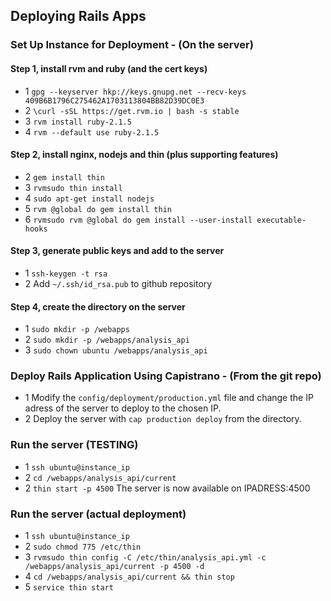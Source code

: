 ## Deploying Rails Apps
### Set Up Instance for Deployment - (On the server)
#### Step 1, install rvm and ruby (and the cert keys)
- 1 `gpg --keyserver hkp://keys.gnupg.net --recv-keys 409B6B1796C275462A1703113804BB82D39DC0E3`
- 2 `\curl -sSL https://get.rvm.io | bash -s stable`
- 3 `rvm install ruby-2.1.5`
- 4 `rvm --default use ruby-2.1.5`

#### Step 2, install nginx, nodejs and thin (plus supporting features)
- 2 `gem install thin`
- 3 `rvmsudo thin install`
- 4 `sudo apt-get install nodejs`
- 5 `rvm @global do gem install thin`
- 6 `rvmsudo rvm @global do gem install --user-install executable-hooks`

#### Step 3, generate public keys and add to the server
- 1 `ssh-keygen -t rsa `
- 2 Add `~/.ssh/id_rsa.pub` to github repository

#### Step 4, create the directory on the server
- 1 `sudo mkdir -p /webapps`
- 2 `sudo mkdir -p /webapps/analysis_api`
- 3 `sudo chown ubuntu /webapps/analysis_api`

### Deploy Rails Application Using Capistrano - (From the git repo)
- 1 Modify the `config/deployment/production.yml` file and change the IP adress of the server to deploy to the chosen IP.
- 2 Deploy the server with `cap production deploy` from the directory.

### Run the server (TESTING)
- 1 `ssh ubuntu@instance_ip`
- 2 `cd /webapps/analysis_api/current`
- 2 `thin start -p 4500`
The server is now available on IPADRESS:4500

### Run the server (actual deployment)
- 1 `ssh ubuntu@instance_ip`
- 2 `sudo chmod 775 /etc/thin`
- 3 `rvmsudo thin config -C /etc/thin/analysis_api.yml -c /webapps/analysis_api/current -p 4500 -d`
- 4 `cd /webapps/analysis_api/current && thin stop`
- 5 `service thin start`

<!-- ### Setup nginx and three server instances
- 1 `rvmsudo thin config -C /etc/thin/analysis_api.yml -c /webapps/analysis_api/current/ --servers 3 -e production`
- 2  -->
